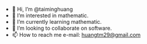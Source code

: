 - 👋 Hi, I’m @taiminghuang
- 👀 I’m interested in mathematic.
- 🌱 I’m currently learning mathematic.
- 💞️ I’m looking to collaborate on software.
- 📫 How to reach me e-mail: huangtm29@gmail.com

<!---
taiminghuang/taiminghuang is a ✨ special ✨ repository because its `README.md` (this file) appears on your GitHub profile.
You can click the Preview link to take a look at your changes.
--->
